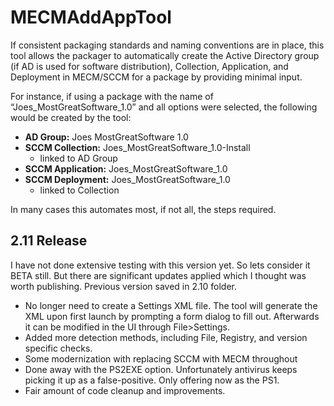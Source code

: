 # MECMAddAppTool
If consistent packaging standards and naming conventions are in place, this tool allows the packager to automatically create the Active Directory group (if AD is used for software distribution), Collection, Application, and Deployment in MECM/SCCM for a package by providing minimal input.

For instance, if using a package with the name of “Joes_MostGreatSoftware_1.0” and all options were selected, the following would be created by the tool:
- **AD Group:** Joes MostGreatSoftware 1.0
- **SCCM Collection:** Joes_MostGreatSoftware_1.0-Install
  - linked to AD Group
- **SCCM Application:** Joes_MostGreatSoftware_1.0
- **SCCM Deployment:** Joes_MostGreatSoftware_1.0
  - linked to Collection

In many cases this automates most, if not all, the steps required.

## 2.11 Release
I have not done extensive testing with this version yet. So lets consider it BETA still. But there are significant updates applied which I thought was worth publishing. Previous version saved in 2.10 folder.
<ul>
<li>No longer need to create a Settings XML file. The tool will generate the XML upon first launch by prompting a form dialog to fill out. Afterwards it can be modified in the UI through File>Settings.</li>
<li>Added more detection methods, including File, Registry, and version specific checks.</li>
<li>Some modernization with replacing SCCM with MECM throughout</li>
<li>Done away with the PS2EXE option. Unfortunately antivirus keeps picking it up as a false-positive. Only offering now as the PS1.</li>
<li>Fair amount of code cleanup and improvements.</li>
</ul>
